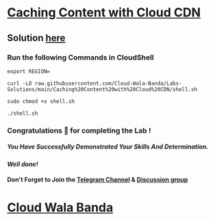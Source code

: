 # [Caching Content with Cloud CDN](https://www.cloudskillsboost.google/focuses/57558?parent=catalog)

## Solution [here](https://youtu.be/dhZ2AM2h-QM)

### Run the following Commands in CloudShell

```
export REGION=
```
```
curl -LO raw.githubusercontent.com/Cloud-Wala-Banda/Labs-Solutions/main/Caching%20Content%20with%20Cloud%20CDN/shell.sh

sudo chmod +x shell.sh

./shell.sh
```

### Congratulations 🎉 for completing the Lab !

##### *You Have Successfully Demonstrated Your Skills And Determination.*

#### *Well done!*

#### Don't Forget to Join the [Telegram Channel](https://t.me/cloudwalabanda) & [Discussion group](https://t.me/cloudwalabandachats)

# [Cloud Wala Banda](https://www.youtube.com/@cloudwalabanda)
